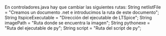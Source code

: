 En controladores.java hay que cambiar las siguientes rutas:
            String netlistFile = "Creamos un documento .net e introducimos la ruta de este documento";
            String ltspiceExecutable = "Dirección del ejecutable de LTSpice";
            String imagePath = "Ruta donde se encuentra la imagen"; 
            String pythonexe = "Ruta del ejecutable de py";
            String script = "Ruta del script de py";

